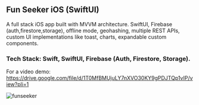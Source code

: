 ## Fun Seeker iOS (SwiftUI)

A full stack iOS app built with MVVM architecture. SwiftUI, Firebase (auth,firestore,storage), offline mode, geohashing, multiple REST APIs, custom UI implementations like toast, charts, expandable custom components. 

### Tech Stack: Swift, SwiftUI, Firebase (Auth, Firestore, Storage). 

For a video demo: https://drive.google.com/file/d/1T0MfBMUjuLY7nXVO30KY9gPDJTQp1vIP/view?pli=1

![funseeker](https://github.com/ChrisMKocabas/FunSeeker/assets/75855099/a459af29-db8c-437a-ba51-eff77664c74b)
